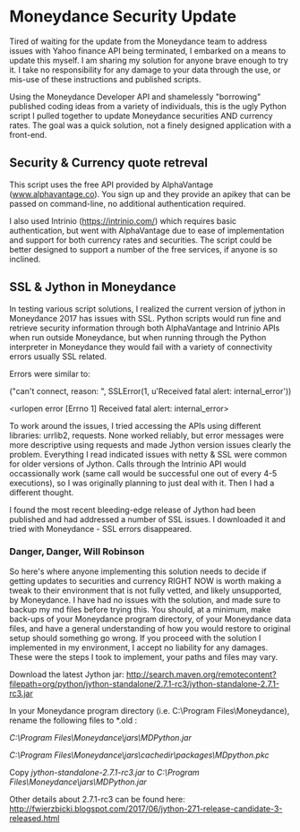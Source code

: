 # Moneydance Security Update
Tired of waiting for the update from the Moneydance team to address issues with Yahoo finance API being terminated, I embarked on a means to update this myself.  I am sharing my solution for anyone brave enough to try it.  I take no responsibility for any damage to your data through the use, or mis-use of these instructions and published scripts.

Using the Moneydance Developer API and shamelessly "borrowing" published coding ideas from a variety of individuals, this is the ugly Python script I pulled together to update Moneydance securities AND currency rates.  The goal was a quick solution, not a finely designed application with a front-end.  

## Security & Currency quote retreval
This script uses the free API provided by AlphaVantage (www.alphavantage.co).  You sign up and they provide an apikey that can be passed on command-line, no additional authentication required.

I also used Intrinio (https://intrinio.com/) which requires basic authentication, but went with AlphaVantage due to ease of implementation and support for both currency rates and securities.  The script could be better designed to support a number of the free services, if anyone is so inclined.

## SSL & Jython in Moneydance
In testing various script solutions, I realized the current version of jython in Moneydance 2017 has issues with SSL.  Python scripts would run fine and retrieve security information through both AlphaVantage and Intrinio APIs when run outside Moneydance, but when running through the Python interpreter in Moneydance they would fail with a variety of connectivity errors usually SSL related.  

Errors were similar to:

("can't connect, reason: ", SSLError(1, u'Received fatal alert: internal_error'))

<urlopen error [Errno 1] Received fatal alert: internal_error>


To work around the issues, I tried accessing the APIs using different libraries: urrlib2, requests.  None worked reliably, but error messages were more descriptive using requests and made Jython version issues clearly the problem.  Everything I read indicated issues with netty & SSL were common for older versions of Jython.  Calls through the Intrinio API would occassionally work (same call would be successful one out of every 4-5 executions), so I was originally planning to just deal with it.  Then I had a different thought.

I found the most recent bleeding-edge release of Jython had been published and had addressed a number of SSL issues.  I downloaded it and tried with Moneydance - SSL errors disappeared.

### Danger, Danger, Will Robinson
So here's where anyone implementing this solution needs to decide if getting updates to securities and currency RIGHT NOW is worth making a tweak to their environment that is not fully vetted, and likely unsupported, by Moneydance.  I have had no issues with the solution, and made sure to backup my md files before trying this.  You should, at a minimum, make back-ups of your Moneydance program directory, of your Moneydance data files, and have a general understanding of how you would restore to original setup should something go wrong.  If you proceed with the solution I implemented in my environment, I accept no liability for any damages.  These were the steps I took to implement, your paths and files may vary.

Download the latest Jython jar:  http://search.maven.org/remotecontent?filepath=org/python/jython-standalone/2.7.1-rc3/jython-standalone-2.7.1-rc3.jar

In your Moneydance program directory (i.e. C:\Program Files\Moneydance), rename the following files to \*.old :

*C:\Program Files\Moneydance\jars\MDPython.jar*

*C:\Program Files\Moneydance\jars\cachedir\packages\MDpython.pkc*

Copy *jython-standalone-2.7.1-rc3.jar* to *C:\Program Files\Moneydance\jars\MDPython.jar*

Other details about 2.7.1-rc3 can be found here: http://fwierzbicki.blogspot.com/2017/06/jython-271-release-candidate-3-released.html

